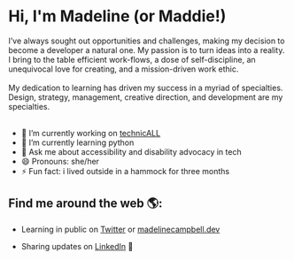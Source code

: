 # Hi, I'm Madeline (or Maddie!)

I’ve always sought out opportunities and challenges, making my decision to become a developer a natural one. My passion is to turn ideas into a reality. I bring to the table efficient work-flows, a dose of self-discipline, an unequivocal love for creating, and a mission-driven work ethic.
<br></br>
My dedication to learning has driven my success in a myriad of specialties. Design, strategy, management, creative direction, and development are my specialties.
<br></br>

- 🔭 I’m currently working on <a href="https://technicall.io">technicALL</a>
- 🌱 I’m currently learning python
- 💬 Ask me about accessibility and disability advocacy in tech
- 😄 Pronouns: she/her
- ⚡ Fun fact: i lived outside in a hammock for three months


## Find me around the web 🌎:
- Learning in public on <a target="_blank" href="https://twitter.com/maddiexcampbell">Twitter</a> or <a target="_blank" href="https://madelinecampbell.dev">madelinecampbell.dev</a>
<!-- - Tinkering with interactions on <a href=""> Codepen</a> 🏓 -->
- Sharing updates on <a target="_blank" href="https://www.linkedin.com/in/madelinemcampbell/">LinkedIn</a> 💼
